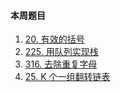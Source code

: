 #### 本周题目

1. [20. 有效的括号](https://leetcode-cn.com/problems/valid-parentheses/)
2. [225. 用队列实现栈](https://leetcode-cn.com/problems/implement-stack-using-queues/)
3. [316. 去除重复字母](https://leetcode-cn.com/problems/remove-duplicate-letters/)
4. [25. K 个一组翻转链表](https://leetcode-cn.com/problems/reverse-nodes-in-k-group/)